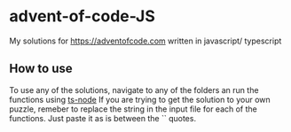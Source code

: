 # advent-of-code-JS
My solutions for https://adventofcode.com written in javascript/ typescript

## How to use
To use any of the solutions, navigate to any of the folders an run the functions using  [ts-node](https://github.com/TypeStrong/ts-node)
If you are trying to get the solution to your own puzzle, remeber to replace the string in the input file for each of the functions. Just paste it as is between the `` quotes.

